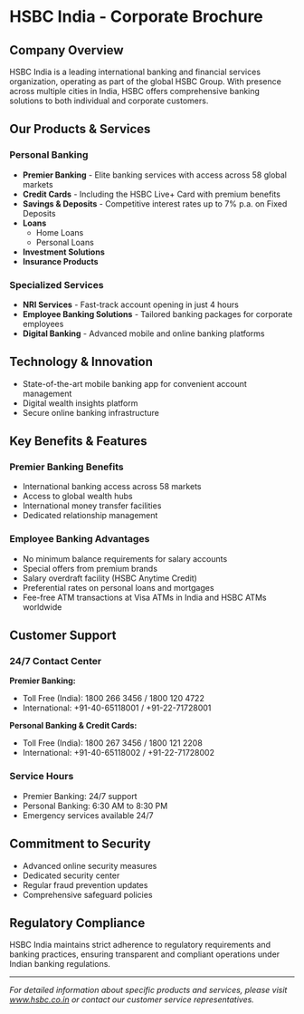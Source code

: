 # HSBC India - Corporate Brochure

## Company Overview
HSBC India is a leading international banking and financial services organization, operating as part of the global HSBC Group. With presence across multiple cities in India, HSBC offers comprehensive banking solutions to both individual and corporate customers.

## Our Products & Services

### Personal Banking
- **Premier Banking** - Elite banking services with access across 58 global markets
- **Credit Cards** - Including the HSBC Live+ Card with premium benefits
- **Savings & Deposits** - Competitive interest rates up to 7% p.a. on Fixed Deposits
- **Loans**
  - Home Loans
  - Personal Loans
- **Investment Solutions**
- **Insurance Products**

### Specialized Services
- **NRI Services** - Fast-track account opening in just 4 hours
- **Employee Banking Solutions** - Tailored banking packages for corporate employees
- **Digital Banking** - Advanced mobile and online banking platforms

## Technology & Innovation
- State-of-the-art mobile banking app for convenient account management
- Digital wealth insights platform
- Secure online banking infrastructure

## Key Benefits & Features

### Premier Banking Benefits
- International banking access across 58 markets
- Access to global wealth hubs
- International money transfer facilities
- Dedicated relationship management

### Employee Banking Advantages
- No minimum balance requirements for salary accounts
- Special offers from premium brands
- Salary overdraft facility (HSBC Anytime Credit)
- Preferential rates on personal loans and mortgages
- Fee-free ATM transactions at Visa ATMs in India and HSBC ATMs worldwide

## Customer Support

### 24/7 Contact Center
**Premier Banking:**
- Toll Free (India): 1800 266 3456 / 1800 120 4722
- International: +91-40-65118001 / +91-22-71728001

**Personal Banking & Credit Cards:**
- Toll Free (India): 1800 267 3456 / 1800 121 2208
- International: +91-40-65118002 / +91-22-71728002

### Service Hours
- Premier Banking: 24/7 support
- Personal Banking: 6:30 AM to 8:30 PM
- Emergency services available 24/7

## Commitment to Security
- Advanced online security measures
- Dedicated security center
- Regular fraud prevention updates
- Comprehensive safeguard policies

## Regulatory Compliance
HSBC India maintains strict adherence to regulatory requirements and banking practices, ensuring transparent and compliant operations under Indian banking regulations.

---
*For detailed information about specific products and services, please visit www.hsbc.co.in or contact our customer service representatives.*